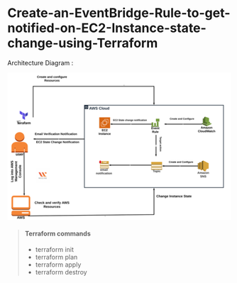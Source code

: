 # Create-an-EventBridge-Rule-to-get-notified-on-EC2-Instance-state-change-using-Terraform

Architecture Diagram :

![Architecture Diagram](eventBridge.png)

> #### Terraform commands 
>
> - terraform init 
> - terraform plan
> - terraform apply
> - terraform destroy